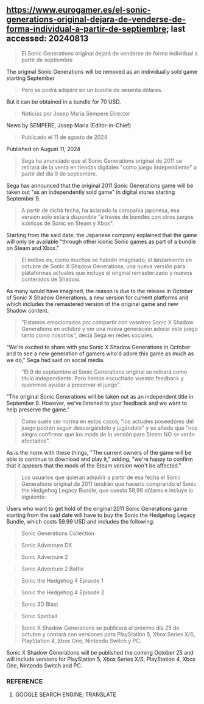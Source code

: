 ## https://www.eurogamer.es/el-sonic-generations-original-dejara-de-venderse-de-forma-individual-a-partir-de-septiembre; last accessed: 20240813

> El Sonic Generations original dejará de venderse de forma individual a partir de septiembre

The original Sonic Generations will be removed as an individually sold game starting September

> Pero se podrá adquirir en un bundle de sesenta dólares.

But it can be obtained in a bundle for 70 USD.

> Noticias por Josep Maria Sempere Director

News by SEMPERE, Josep Maria (Editor-in-Chief)

> Publicado el 11 de agosto de 2024

Published on August 11, 2024

> Sega ha anunciado que el Sonic Generations original de 2011 se retirará de la venta en tiendas digitales "como juego independiente" a partir del día 9 de septiembre.

Sega has announced that the original 2011 Sonic Generations game will be taken out "as an independently sold game" in digital stores starting September 9.

> A partir de dicha fecha, ha aclarado la compañía japonesa, esa versión sólo estará disponible "a través de bundles con otros juegos icónicos de Sonic en Steam y Xbox".

Starting from the said date, the Japanese company explained that the game will only be available "through other iconic Sonic games as part of a bundle on Steam and Xbox."

> El motivo es, como muchos se habrán imaginado, el lanzamiento en octubre de Sonic X Shadow Generations, una nueva versión para plataformas actuales que incluye el original remasterizado y nuevos contenidos de Shadow.

As many would have imagined, the reason is due to the release in October of Sonic X Shadow Generations, a new version for current platforms and which includes the remastered version of the original game and new Shadow content.

> "Estamos emocionados por compartir con vosotros Sonic X Shadow Generations en octubre y ver una nueva generación adorar este juego tanto como nosotros", decía Sega en redes sociales.

"We're excited to share with you Sonic X Shadow Generations in October and to see a new generation of gamers who'd adore this game as much as we do," Sega had said on social media.

> "El 9 de septiembre el Sonic Generations original se retirará como título independiente. Pero hemos escuchado vuestro feedback y queremos ayudar a preservar el juego".

"The original Sonic Generations will be taken out as an independent title in September 9. However, we've listened to your feedback and we want to help preserve the game."

> Como suele ser norma en estos casos, "los actuales poseedores del juego podrán seguir descargándolo y jugándolo" y se añade que "nos alegra confirmar que los mods de la versión para Steam NO se verán afectados".

As is the norm with these things, "The current owners of the game will be able to continue to download and play it," adding, "we're happy to confirm that it appears that the mods of the Steam version won't be affected."

> Los usuarios que quieran adquirir a partir de esa fecha el Sonic Generations original de 2011 tendrán que hacerlo comprando el Sonic the Hedgehog Legacy Bundle, que cuesta 59,99 dólares e incluye lo siguiente:

Users who want to get hold of the original 2011 Sonic Generations game starting from the said date will have to buy the Sonic the Hedgehog Legacy Bundle, which costs 59.99 USD and includes the following:

>    Sonic Generations Collection

>    Sonic Adventure DX

>    Sonic Adventure 2

>    Sonic Adventure 2 Battle

>    Sonic the Hedgehog 4 Episode 1

>    Sonic the Hedgehog 4 Episode 2

>    Sonic 3D Blast

>    Sonic Spinball

> Sonic X Shadow Generations se publicará el próximo día 25 de octubre y contará con versiones para PlayStation 5, Xbox Series X/S, PlayStation 4, Xbox One, Nintendo Switch y PC. 

Sonic X Shadow Generations will be published the coming October 25 and will include versions for PlayStation 5, Xbox Series X/S, PlayStation 4, Xbox One, Nintendo Switch and PC. 

### REFERENCE

1) GOOGLE SEARCH ENGINE; TRANSLATE
